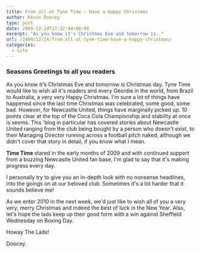 ```yaml
---
title: From all at Tyne Time – Have a Happy Christmas
author: Kevin Doocey
type: post
date: 2009-12-24T17:22:44+00:00
excerpt: "As you know it's Christmas Eve and tomorrow is.."
url: /2009/12/24/from-all-at-tyne-time-have-a-happy-christmas/
categories:
  - Site
---
```


### Seasons Greetings to all you readers

As you know it's Christmas Eve and tomorrow is Christmas day. Tyne Time would like to wish all it's readers and every Geordie in the world, from Brazil to Australia, a very very Happy Christmas. I'm sure a lot of things have happened since the last time Christmas was celebrated, some good, some bad. However, for Newcastle United, things have marginally picked up. 10 points clear at the top of the Coca Cola Championship and stability at once is seems. This 'blog in particular has covered stories about Newcastle United ranging from the club being bought by a person who doesn't exist, to their Managing Director running across a football pitch naked, although we didn't cover that story in detail, if you know what I mean.

**Time Time** stared in the early months of 2009 and with continued support from a buzzing Newcastle United fan base, I'm glad to say that it's making progress every day.

I personally try to give you an in-depth look with no nonsense headlines, into the goings on at our beloved club. Sometimes it's a lot harder that it sounds believe me!

As we enter 2010 in the next week, we'd just like to wish all of you a very very, merry Christmas and indeed the best of luck in the New Year. Also, let's hope the lads keep up their good form with a win against Sheffield Wednesday on Boxing Day.

Howay The Lads!

Doocey.

